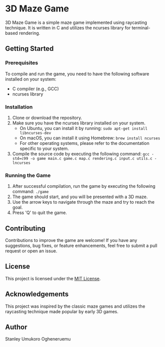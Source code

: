 # 3D Maze Game

3D Maze Game is a simple maze game implemented using raycasting technique. It is written in C and utilizes the ncurses library for terminal-based rendering.

## Getting Started

### Prerequisites

To compile and run the game, you need to have the following software installed on your system:

- C compiler (e.g., GCC)
- ncurses library

### Installation

1. Clone or download the repository.
2. Make sure you have the ncurses library installed on your system.
   - On Ubuntu, you can install it by running: `sudo apt-get install libncurses-dev`
   - On macOS, you can install it using Homebrew: `brew install ncurses`
   - For other operating systems, please refer to the documentation specific to your system.
3. Compile the source code by executing the following command: `gcc -std=c99 -o game main.c game.c map.c rendering.c input.c utils.c -lncurses`

### Running the Game

1. After successful compilation, run the game by executing the following command: `./game`
2. The game should start, and you will be presented with a 3D maze.
3. Use the arrow keys to navigate through the maze and try to reach the goal.
4. Press 'Q' to quit the game.

## Contributing

Contributions to improve the game are welcome! If you have any suggestions, bug fixes, or feature enhancements, feel free to submit a pull request or open an issue.

## License

This project is licensed under the [MIT License](LICENSE).

## Acknowledgements

This project was inspired by the classic maze games and utilizes the raycasting technique made popular by early 3D games.

## Author

Stanley Umukoro Ogheneruemu
